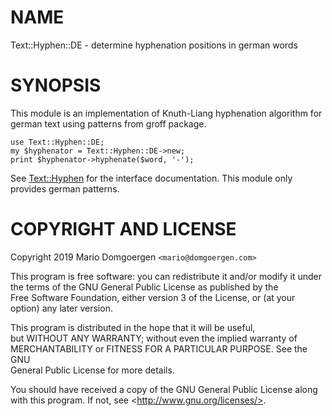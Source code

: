 # NAME

Text::Hyphen::DE - determine hyphenation positions in german words

# SYNOPSIS

This module is an implementation of Knuth-Liang hyphenation algorithm
for german text using patterns from groff package.

    use Text::Hyphen::DE;
    my $hyphenator = Text::Hyphen::DE->new;
    print $hyphenator->hyphenate($word, '-');

See [Text::Hyphen](https://metacpan.org/pod/Text%3A%3AHyphen) for the interface documentation. This module only
provides german patterns.

# COPYRIGHT AND LICENSE 

Copyright 2019 Mario Domgoergen `<mario@domgoergen.com>`

This program is free software: you can redistribute it and/or modify it 
under the terms of the GNU General Public License as published by the   
Free Software Foundation, either version 3 of the License, or (at your  
option) any later version.                                              

This program is distributed in the hope that it will be useful,         
but WITHOUT ANY WARRANTY; without even the implied warranty of          
MERCHANTABILITY or FITNESS FOR A PARTICULAR PURPOSE.  See the GNU       
General Public License for more details.                                

You should have received a copy of the GNU General Public License along 
with this program.  If not, see &lt;http://www.gnu.org/licenses/>.         
